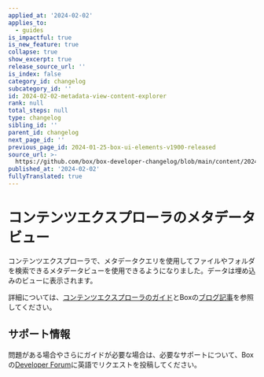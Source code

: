 ```yaml
---
applied_at: '2024-02-02'
applies_to:
  - guides
is_impactful: true
is_new_feature: true
collapse: true
show_excerpt: true
release_source_url: ''
is_index: false
category_id: changelog
subcategory_id: ''
id: 2024-02-02-metadata-view-content-explorer
rank: null
total_steps: null
type: changelog
sibling_id: ''
parent_id: changelog
next_page_id: ''
previous_page_id: 2024-01-25-box-ui-elements-v1900-released
source_url: >-
  https://github.com/box/box-developer-changelog/blob/main/content/2024/02-02-metadata-view-content-explorer.md
published_at: '2024-02-02'
fullyTranslated: true
---
```

# コンテンツエクスプローラのメタデータビュー

コンテンツエクスプローラで、メタデータクエリを使用してファイルやフォルダを検索できるメタデータビューを使用できるようになりました。データは埋め込みのビューに表示されます。

<!-- more -->

詳細については、[コンテンツエクスプローラのガイド][1]とBoxの[ブログ記事][2]を参照してください。

## サポート情報

問題がある場合やさらにガイドが必要な場合は、必要なサポートについて、Boxの[Developer Forum][3]に英語でリクエストを投稿してください。

[1]: g://embed/ui-elements/explorer

[2]: https://medium.com/box-developer-blog/metadata-view-in-box-content-explorer-4978e47e97e9

[3]: https://forum.box.com/
